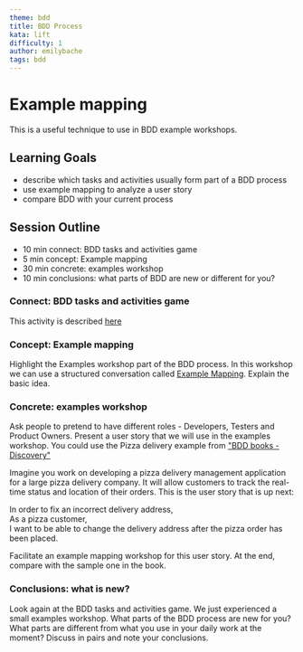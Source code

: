 ```yaml
---
theme: bdd
title: BDD Process
kata: lift
difficulty: 1
author: emilybache
tags: bdd
---
```


# Example mapping

This is a useful technique to use in BDD example workshops.

## Learning Goals
- describe which tasks and activities usually form part of a BDD process
- use example mapping to analyze a user story
- compare BDD with your current process

## Session Outline

* 10 min connect: BDD tasks and activities game
* 5 min concept: Example mapping
* 30 min concrete: examples workshop
* 10 min conclusions: what parts of BDD are new or different for you?

### Connect: BDD tasks and activities game  

This activity is described [here](../../exercises/games/bdd_tasks_activities.html)

### Concept: Example mapping

Highlight the Examples workshop part of the BDD process. In this workshop we can use a structured conversation called [Example Mapping](https://cucumber.io/blog/bdd/example-mapping-introduction/). Explain the basic idea.

### Concrete: examples workshop

Ask people to pretend to have different roles - Developers, Testers and Product Owners. Present a user story that we will use in the examples workshop. You could use the Pizza delivery example from ["BDD books - Discovery"](https://leanpub.com/bddbooks-discovery)

Imagine you work on developing a pizza delivery management application for a large pizza delivery company. It will allow customers to track the real-time status and location of their orders. This is the user story that is up next:

In order to fix an incorrect delivery address,  
As a pizza customer,  
I want to be able to change the delivery address after the pizza order has been placed.  

Facilitate an example mapping workshop for this user story. At the end, compare with the sample one in the book.

### Conclusions: what is new?
Look again at the BDD tasks and activities game. We just experienced a small examples workshop. What parts of the BDD process are new for you? What parts are different from what you use in your daily work at the moment? Discuss in pairs and note your conclusions.

